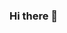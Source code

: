 ### Hi there 👋

<!--


Here are some ideas to get you started:

- 🔭 I’m currently working on ... Boba.fi  - A Yeild Farm, earn Tapioca to Buy NFT's/ Sell NFT's / Enter NFT Lottery.
- 🌱 I’m currently learning ... Solidity , React , TypeScript, JavaScript
- 👯 I’m looking to collaborate on ... Defi Projects
- 🤔 I’m looking for help with ... Stuff
- 💬 Ask me about ... my ******
- 📫 How to reach me: ... Discord bro
- 😄 Pronouns: ... NO nouns?
- ⚡ Fun fact: ... I like water
-->
